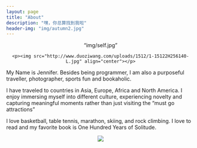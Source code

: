 ```yaml
---
layout: page
title: "About"
description: "嘿，你总算找到我啦"
header-img: "img/autumn2.jpg"
---
```


<center>

“img/self.jpg”

    <p><img src="http://www.duoziwang.com/uploads/1512/1-15122H256140-L.jpg" align="center"></p>
</center>

My Name is Jennifer. Besides being programmer, I am also a purposeful traveller, photographer, sports fun and bookaholic.

I have traveled to countries in Asia, Europe, Africa and North America. I enjoy immersing myself into different culture, experiencing novelty and capturing meaningful moments rather than just visiting the “must go attractions”

I love basketball, table tennis, marathon, skiing, and rock climbing. 
I love to read and my favorite book is One Hundred Years of Solitude.


<center>
    <p><img src="http://dreamofbook.qiniudn.com/hacker.png" align="center"></p>
</center>
